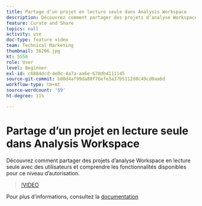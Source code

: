 ```yaml
---
title: Partage d’un projet en lecture seule dans Analysis Workspace
description: Découvrez comment partager des projets d’analyse Workspace en lecture seule avec des utilisateurs et comprendre les fonctionnalités disponibles pour ce niveau d’autorisation.
feature: Curate and Share
topics: null
activity: use
doc-type: feature video
team: Technical Marketing
thumbnail: 36206.jpg
kt: 5556
role: User
level: Beginner
exl-id: c6884dcd-4e0c-4a7a-aa6e-670db4111145
source-git-commit: b80d4af99da80f76efe3a37b5112d8c49cd0aabd
workflow-type: tm+mt
source-wordcount: '59'
ht-degree: 11%

---
```


# Partage d’un projet en lecture seule dans Analysis Workspace

Découvrez comment partager des projets d’analyse Workspace en lecture seule avec des utilisateurs et comprendre les fonctionnalités disponibles pour ce niveau d’autorisation.

>[!VIDEO](https://video.tv.adobe.com/v/36206/?quality=12&learn=on)

Pour plus d’informations, consultez la [documentation](https://experienceleague.adobe.com/docs/analytics/analyze/analysis-workspace/curate-share/view-only-projects.html?lang=fr)
